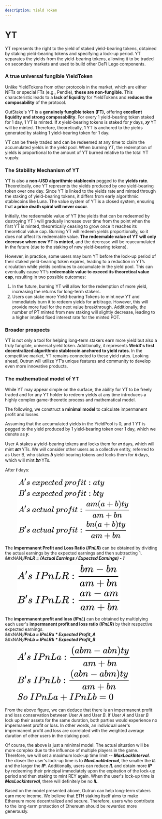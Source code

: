 ```yaml
---
description: Yield Token
---
```


# YT

YT represents the right to the yield of staked yield-bearing tokens, obtained by staking yield-bearing tokens and specifying a lock-up period. YT separates the yields from the yield-bearing tokens, allowing it to be traded on secondary markets and used to build other DeFi Lego components.

### **A true universal fungible YieldToken**

Unlike YieldTokens from other protocols in the market, which are either NFTs or special FTs (e.g., Pendle), **these are non-fungible**. This characteristic leads to a **lack of liquidity** for YieldTokens and **reduces the composability** of the protocol.

OutStake's YT is a **genuinely fungible token** **(FT),** offering **excellent liquidity and strong composability**. For every 1 yield-bearing token staked for 1 day, 1 YT is minted. If **𝑥** yield-bearing tokens is staked for **𝑦** days, **𝑥𝑦** YT will be minted. Therefore, theoretically, 1 YT is anchored to the yields generated by staking 1 yield-bearing token for 1 day.

YT can be freely traded and can be redeemed at any time to claim the accumulated yields in the yield pool. When burning YT, the redemption of yields is proportional to the amount of YT burned relative to the total YT supply.

### **The Stability Mechanism of YT**

YT is also a **non-USD algorithmic stablecoin** pegged to the **yields rate**. Theoretically, one YT represents the yields produced by one yield-bearing token over one day. Since YT is linked to the yields rate and minted through the staking of yield-bearing tokens, it differs from early algorithmic stablecoins like Luna. The value system of YT is a closed system, ensuring that **a price death spiral will never occur**.

Initially, the redeemable value of YT (the yields that can be redeemed by destroying YT ) will gradually increase over time from the point when the first YT is minted, theoretically ceasing to grow once it reaches its theoretical value cap. Burning YT will redeem yields proportionally, so it does not affect its redeemable value. **The redeemable value of YT will only decrease when new YT is minted**, and the decrease will be reaccumulated in the future (due to the staking of new yield-bearing tokens).

However, in practice, some users may burn YT before the lock-up period of their staked yield-bearing token expires, leading to a reduction in YT’s circulation while yields continues to accumulate in the yield pool. This can eventually cause YT’s **redeemable value to exceed its theoretical value cap**, resulting in two possible outcomes:

1. In the future, burning YT will allow for the redemption of more yield, increasing the returns for long-term stakers.
2. Users can stake more Yield-bearing Tokens to mint new YT and immediately burn it to redeem yields for arbitrage. However, this will provide more fuel for the next value breakthrough. Additionally, the number of PT minted from new staking will slightly decrease, leading to a higher implied fixed interest rate for the minted POT.

### **Broader prospects**

YT is not only a tool for helping long-term stakers earn more yield but also a truly fungible, universal yield token. Additionally, it represents **Web3's first decentralized algorithmic stablecoin anchored to yield rates**. In the competitive market, YT remains connected to these yield rates. Looking ahead, Outrun will utilize YT’s unique features and community to develop even more innovative products.

### **The mathematical model of YT**

While YT may appear simple on the surface, the ability for YT to be freely traded and for any YT holder to redeem yields at any time introduces a highly complex game-theoretic process and mathematical model.

The following, we construct a **minimal model** to calculate impermanent profit and losses.

Assuming that the accumulated yields in the YieldPool is 0, and 1 YT is pegged to the yield produced by 1 yield-bearing token over 1 day, which we denote as **𝑦**.

User A stakes **𝑎** yield-bearing tokens and locks them for **𝑚** days, which will mint **𝑎𝑚** YTs. We will consider other users as a collective entity, referred to as User B, who stakes **𝑏** yield-bearing tokens and locks them for **𝑛** days, which will mint **𝑏𝑛** YTs.

After **𝑡** days:

<figure><img src="../../.gitbook/assets/1.jpg" alt="" width="375"><figcaption></figcaption></figure>

The **Impermanent Profit and Loss Ratio (**_**IPnLR**_**)** can be obtained by dividing the actual earnings by the expected earnings and then subtracting 1.\
&#xNAN;_**IPnLR = (Actual Earnings / Expected Earnings) - 1**_

<figure><img src="../../.gitbook/assets/1709647700208.jpg" alt="" width="342"><figcaption></figcaption></figure>

The **impermanent profit and loss (**_**IPnL**_**)** can be obtained by multiplying each user's **impermanent profit and loss ratio (**_**IPnLR**_**)** by their respective expected earnings.\
&#xNAN;_**IPnLa = IPnLRa \* Expected Profit\_A**_\
&#xNAN;_**IPnLb = IPnLRb \* Expected Profit\_B**_

<figure><img src="../../.gitbook/assets/1709648075123.jpg" alt="" width="375"><figcaption></figcaption></figure>

From the above figure, we can deduce that there is an impermanent profit and loss conservation between User _A_ and User _B_. If User _A_ and User _B_ lock up their assets for the same duration, both parties would experience no impermanent profit or loss. In other words, an individual user's impermanent profit and loss are correlated with the weighted average duration of other users in the staking pool.

Of course, the above is just a minimal model. The actual situation will be more complex due to the influence of multiple players in the game. Therefore, we will set a maximum lock-up time limit -- _**MaxLockInterval**_. The closer the user's lock-up time is to _**MaxLockInterval**_, the smaller the _**IL**_ and the larger the _**IP**_. Additionally, users can reduce _**IL**_ and obtain more _**IP**_ by redeeming their principal immediately upon the expiration of the lock-up period and then staking to mint REY again. When the user's lock-up time is _**MaxLockInterval**_, there will definitely be no _**IL**_.

Based on the model presented above, Outrun can help long-term stakers earn more income. We believe that ETH staking itself aims to make Ethereum more decentralized and secure. Therefore, users who contribute to the long-term protection of Ethereum should be rewarded more generously.
